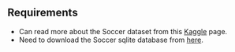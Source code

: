 ## Requirements
- Can read more about the Soccer dataset from this [Kaggle](https://www.kaggle.com/hugomathien/soccer) page.
- Need to download the Soccer sqlite database from [here](https://d17h27t6h515a5.cloudfront.net/topher/2017/November/5a0a4cad_database/database.sqlite).
